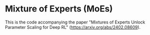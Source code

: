 # Mixture of Experts (MoEs)

This is the code accompanying the paper "Mixtures of Experts Unlock Parameter
Scaling for Deep RL" (https://arxiv.org/abs/2402.08609).
